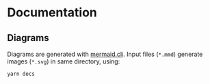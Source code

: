 # Documentation

## Diagrams

Diagrams are generated with [mermaid.cli](https://github.com/mermaidjs/mermaid.cli). Input files (`*.mmd`) generate images (`*.svg`) in same directory, using:

```
yarn docs
```

